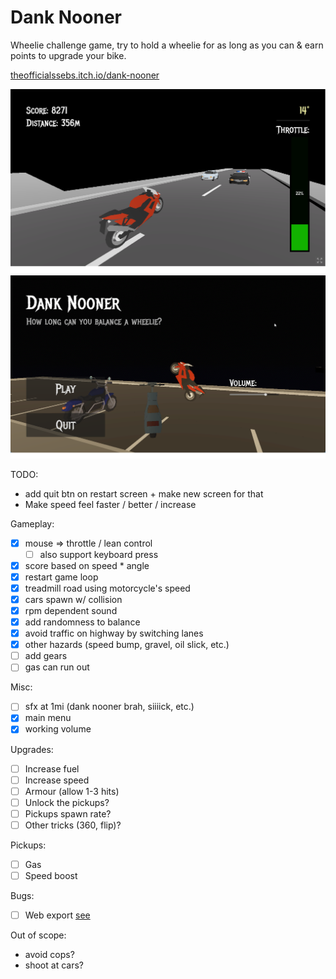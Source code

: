 # Dank Nooner

Wheelie challenge game, try to hold a wheelie for as long as you can & earn points to upgrade your bike.

[theofficialssebs.itch.io/dank-nooner](https://theofficialssebs.itch.io/dank-nooner)

![Screenshot01](./img/screenshot01.png)
![Screenshot02](./img/screenshot02.png)

TODO:
- add quit btn on restart screen + make new screen for that
- Make speed feel faster / better / increase

Gameplay:
- [x] mouse => throttle / lean control
  - [ ] also support keyboard press
- [x] score based on speed * angle
- [x] restart game loop
- [x] treadmill road using motorcycle's speed
- [x] cars spawn w/ collision
- [x] rpm dependent sound
- [x] add randomness to balance
- [x] avoid traffic on highway by switching lanes
- [x] other hazards (speed bump, gravel, oil slick, etc.)
- [ ] add gears
- [ ] gas can run out

Misc:
- [ ] sfx at 1mi (dank nooner brah, siiiick, etc.)
- [x] main menu
- [x] working volume

Upgrades:
- [ ] Increase fuel
- [ ] Increase speed
- [ ] Armour (allow 1-3 hits)
- [ ] Unlock the pickups?
- [ ] Pickups spawn rate?
- [ ] Other tricks (360, flip)?

Pickups:
- [ ] Gas
- [ ] Speed boost

Bugs:
- [ ] Web export [see](https://forum.godotengine.org/t/mouse-jumps-on-exported-web-build/57385)

Out of scope:
- avoid cops?
- shoot at cars?

